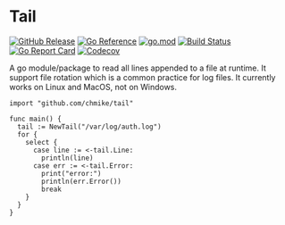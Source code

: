 # Tail

[![GitHub Release](https://img.shields.io/github/v/release/chmike/tail)](https://github.com/chmike/tail/releases)
[![Go Reference](https://pkg.go.dev/badge/github.com/chmike/tail.svg)](https://pkg.go.dev/github.com/chmike/tail)
[![go.mod](https://img.shields.io/github/go-mod/go-version/chmike/tail)](go.mod)
[![Build Status](https://img.shields.io/github/workflow/status/chmike/tail/build)](https://github.com/chmike/tail/actions?query=workflow%3Abuild+branch%3Amaster)
[![Go Report Card](https://goreportcard.com/badge/github.com/chmike/tail)](https://goreportcard.com/report/github.com/chmike/tail)
[![Codecov](https://codecov.io/gh/chmike/tail/branch/main/graph/badge.svg)](https://codecov.io/gh/chmike/tail)

A go module/package to read all lines appended to a file at runtime. It support file rotation which is a common practice for log files. It currently works on Linux and MacOS, not on Windows. 

```
import "github.com/chmike/tail"

func main() {
  tail := NewTail("/var/log/auth.log")
  for {
    select {
      case line := <-tail.Line:
        println(line)
      case err := <-tail.Error:
        print("error:")
        println(err.Error())
        break
    }
  }
}
```
